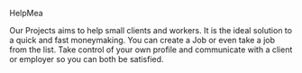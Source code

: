  HelpMea <br />

Our Projects aims to help small clients and workers. It is the ideal solution to a quick and fast moneymaking. You can create a Job or even take a job from the list. Take control of your own profile and communicate with a client or employer so you can both be satisfied.

